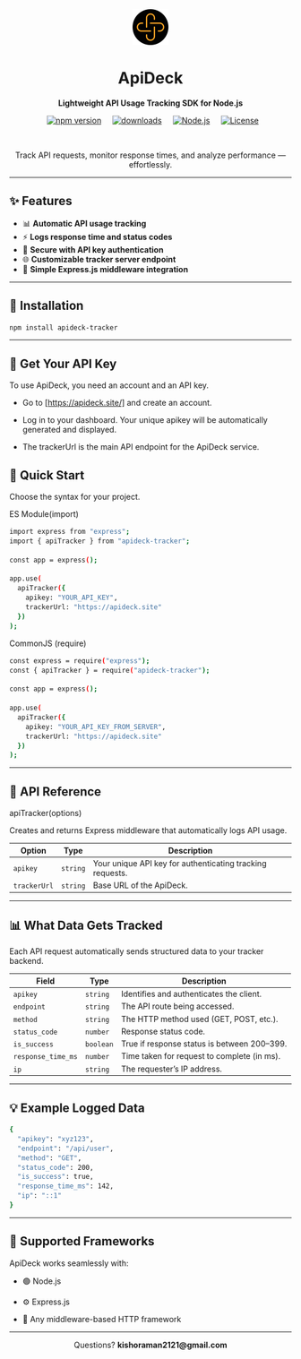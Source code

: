 <div align="center">
  
<img src="./logo.svg" alt="ApiDeck Logo" width="64" height="64"/>

# ApiDeck

**Lightweight API Usage Tracking SDK for Node.js**

<p>     <a href="https://www.npmjs.com/package/apideck">
<img src="https://img.shields.io/npm/v/apideck?style=flat-square&color=00BFFF" alt="npm version"/></a> 
    <a href="https://www.npmjs.com/package/apideck"><img src="https://img.shields.io/npm/dm/apideck?style=flat-square&color=1E90FF" alt="downloads"/></a>  
   <a href="https://nodejs.org"><img src="https://img.shields.io/badge/Node.js-Compatible-228B22?style=flat-square" alt="Node.js"/></a>    
  <a href="./LICENSE"><img src="https://img.shields.io/npm/l/apideck?style=flat-square&color=32CD32" alt="License"/></a>
     </p>     <p>Track API requests, monitor response times, and analyze performance — effortlessly.</p>

</div>

---

## ✨ Features

- 📊 **Automatic API usage tracking**
- ⚡ **Logs response time and status codes**
- 🔐 **Secure with API key authentication**
- 🌐 **Customizable tracker server endpoint**
- 🧩 **Simple Express.js middleware integration**

---

## 🚀 Installation

```bash
npm install apideck-tracker
```

---

## 🔑 Get Your API Key

To use ApiDeck, you need an account and an API key.

- Go to [https://apideck.site/] and create an account.

- Log in to your dashboard. Your unique apikey will be automatically generated and displayed.

- The trackerUrl is the main API endpoint for the ApiDeck service.

## 🔧 Quick Start

Choose the syntax for your project.

ES Module(import)

```bash
import express from "express";
import { apiTracker } from "apideck-tracker";

const app = express();

app.use(
  apiTracker({
    apikey: "YOUR_API_KEY",
    trackerUrl: "https://apideck.site"
  })
);
```

CommonJS (require)

```bash
const express = require("express");
const { apiTracker } = require("apideck-tracker");

const app = express();

app.use(
  apiTracker({
    apikey: "YOUR_API_KEY_FROM_SERVER",
    trackerUrl: "https://apideck.site"
  })
);
```
---

## 📖 API Reference

apiTracker(options)

Creates and returns Express middleware that automatically logs API usage.

| **Option**        | **Type** | **Description**                             |
| ----------------- | -------- |  ------------------------------------------- |
| `apikey`  | `string` |  Your unique API key for authenticating tracking requests.|
| `trackerUrl` | `string` |  Base URL of the ApiDeck.     |

---


## 📊 What Data Gets Tracked

Each API request automatically sends structured data to your tracker backend.

| **Field**        | **Type** | **Description**                             |
| ----------------- | -------- |  ------------------------------------------- |
| `apikey`  | `string` | Identifies and authenticates the client.|
| `endpoint` | `string` |  The API route being accessed.      |
| `method` | `string` |  The HTTP method used (GET, POST, etc.).      |
| `status_code` | `number` | Response status code.    |
| `is_success` | `boolean` |  True if response status is between 200–399.     |
| `response_time_ms` | `number` |  Time taken for request to complete (in ms).      |
| `ip` | `string` |  The requester’s IP address.     |

---


## 💡 Example Logged Data

```bash
{
  "apikey": "xyz123",
  "endpoint": "/api/user",
  "method": "GET",
  "status_code": 200,
  "is_success": true,
  "response_time_ms": 142,
  "ip": "::1"
}
```

---

## 🧠 Supported Frameworks

ApiDeck works seamlessly with:

- 🟢 Node.js

- ⚙️ Express.js

- 🧱 Any middleware-based HTTP framework

---

<div align="center">
  <p>Questions? <strong>kishoraman2121@gmail.com</strong></p>
</div>

